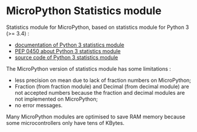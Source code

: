 # MicroPython Statistics module

Statistics module for MicroPython, based on statistics module for Python 3 (>= 3.4) :
- [documentation of Python 3 statistics module](https://docs.python.org/3/library/statistics.html)
- [PEP 0450 about Python 3 statistics module](https://www.python.org/dev/peps/pep-0450/)
- [source code of Python 3 statistics module](https://github.com/python/cpython/blob/3.7/Lib/statistics.py)

The MicroPython version of statistics module has some limitations :
- less precision on mean due to lack of fraction numbers on MicroPython;
- Fraction (from fraction module) and Decimal (from decimal module) are not accepted numbers because the fraction and decimal modules are not implemented on MicroPython;
- no error messages.

Many MicroPython modules are optimised to save RAM memory because some microcontrollers only have tens of KBytes.
